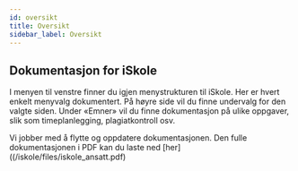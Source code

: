 ```yaml
---
id: oversikt
title: Oversikt 
sidebar_label: Oversikt
---
```


## Dokumentasjon for iSkole
I menyen til venstre finner du igjen menystrukturen til iSkole. Her er hvert enkelt menyvalg dokumentert. På høyre side vil du finne undervalg for den valgte siden.
Under «Emner» vil du finne dokumentasjon på ulike oppgaver, slik som timeplanlegging, plagiatkontroll osv.

Vi jobber med å flytte og oppdatere dokumentasjonen. Den fulle dokumentasjonen i PDF kan du laste ned [her]((/iskole/files/iskole_ansatt.pdf)